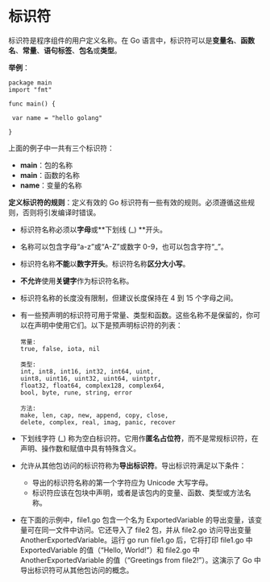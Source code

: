 # 标识符

标识符是程序组件的用户定义名称。在 Go 语言中，标识符可以是**变量名**、**函数名**、**常量**、**语句标签**、**包名**或**类型**。

**举例**：

```golang
package main
import "fmt"

func main() {

 var name = "hello golang"
  
}
```
上面的例子中一共有三个标识符： 
* **main**：包的名称
* **main**：函数的名称
* **name**：变量的名称

**定义标识符的规则**：定义有效的 Go 标识符有一些有效的规则。必须遵循这些规则，否则将引发编译时错误。
* 标识符名称必须以**字母**或**下划线 (_) **开头。
* 名称可以包含字母“a-z”或“A-Z”或数字 0-9，也可以包含字符“_”。
* 标识符名称**不能**以**数字开头**。标识符名称**区分大小写**。
* **不允许**使用**关键字**作为标识符名称。
* 标识符名称的长度没有限制，但建议长度保持在 4 到 15 个字母之间。

* 有一些预声明的标识符可用于常量、类型和函数。这些名称不是保留的，你可以在声明中使用它们。以下是预声明标识符的列表：
  ```
  常量:
  true, false, iota, nil
  
  类型:
  int, int8, int16, int32, int64, uint,
  uint8, uint16, uint32, uint64, uintptr,
  float32, float64, complex128, complex64,
  bool, byte, rune, string, error
  
  方法:
  make, len, cap, new, append, copy, close, 
  delete, complex, real, imag, panic, recover
  ```
* 下划线字符 (_) 称为空白标识符。它用作**匿名占位符**，而不是常规标识符，在声明、操作数和赋值中具有特殊含义。
* 允许从其他包访问的标识符称为**导出标识符**。导出标识符满足以下条件：
  * 导出的标识符名称的第一个字符应为 Unicode 大写字母。
  * 标识符应该在包块中声明，或者是该包内的变量、函数、类型或方法名称。
* 在下面的示例中，file1.go 包含一个名为 ExportedVariable 的导出变量，该变量可在同一文件中访问。它还导入了 file2 包，并从 file2.go 访问导出变量 AnotherExportedVariable。运行 go run file1.go 后，它将打印 file1.go 中 ExportedVariable 的值（“Hello, World!”）和 file2.go 中 AnotherExportedVariable 的值（“Greetings from file2!”）。这演示了 Go 中导出标识符可从其他包访问的概念。
  ```
  ```



  

